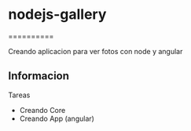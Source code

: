 # nodejs-gallery
==========

Creando aplicacion para ver fotos con node y angular

Informacion
--------------------

Tareas
+ Creando Core
+ Creando App (angular)
